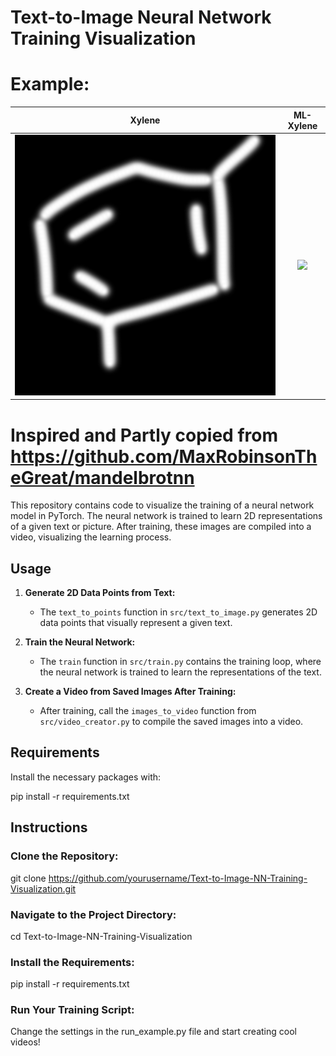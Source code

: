 # Text-to-Image Neural Network Training Visualization

# Example:

Xylene | ML-Xylene
:-: | :-:
![](examples/Aromatic.png) | ![](videos/Aromatic.gif)

# Inspired and Partly copied from https://github.com/MaxRobinsonTheGreat/mandelbrotnn

This repository contains code to visualize the training of a neural network model in PyTorch. 
The neural network is trained to learn 2D representations of a given text or picture.
After training, these images are compiled into a video, visualizing the learning process.

## Usage

1. **Generate 2D Data Points from Text:**
   - The `text_to_points` function in `src/text_to_image.py` generates 2D data points that visually represent a given text.
   
2. **Train the Neural Network:**
   - The `train` function in `src/train.py` contains the training loop, where the neural network is trained to learn the representations of the text.
   
3. **Create a Video from Saved Images After Training:**
   - After training, call the `images_to_video` function from `src/video_creator.py` to compile the saved images into a video.

## Requirements

Install the necessary packages with:

pip install -r requirements.txt

## Instructions

### Clone the Repository:
git clone https://github.com/yourusername/Text-to-Image-NN-Training-Visualization.git
### Navigate to the Project Directory:
cd Text-to-Image-NN-Training-Visualization
### Install the Requirements:
pip install -r requirements.txt
### Run Your Training Script:
Change the settings in the run_example.py file and start creating cool videos!


